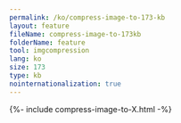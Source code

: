 ```yaml
---
permalink: /ko/compress-image-to-173-kb
layout: feature
fileName: compress-image-to-173kb
folderName: feature
tool: imgcompression
lang: ko
size: 173
type: kb
nointernationalization: true
---
```

{%- include compress-image-to-X.html -%}
      